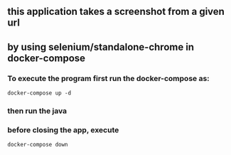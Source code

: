 ## this application takes a screenshot from a given url
## by using selenium/standalone-chrome in docker-compose

### To execute the program first run the docker-compose as:
`docker-compose up -d`
### then run the java 
### before closing the app, execute
`docker-compose down`
